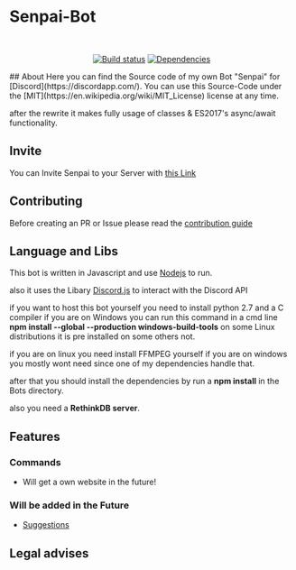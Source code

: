 # Senpai-Bot
<div align="center">
  <br />
  <p>
    <a href="https://travis-ci.org/Dev-Yukine/Senpai-Bot-Discord"><img src="https://api.travis-ci.org/Dev-Yukine/Senpai-Bot-Discord.svg" alt="Build status" /></a>
    <a href="https://david-dm.org/Dev-Yukine/Senpai-Bot-Discord"><img src="https://david-dm.org/Dev-Yukine/Senpai-Bot-Discord/status.svg" alt="Dependencies" /></a>
  </p>
</div>
## About
Here you can find the Source code of my own Bot "Senpai" for [Discord](https://discordapp.com/). You can use this Source-Code under the [MIT](https://en.wikipedia.org/wiki/MIT_License) license at any time.

after the rewrite it makes fully usage of classes & ES2017's async/await functionality.

## Invite
You can Invite Senpai to your Server with  [this Link](https://discordapp.com/oauth2/authorize?client_id=206955239985774593&scope=bot&permissions=2146959615)

## Contributing

Before creating an PR or Issue please read the [contribution guide](https://github.com/Dev-Yukine/Senpai-Bot-Discord/blob/master/.github/CONTRIBUTING.md) 

## Language and Libs

This bot is written in Javascript and use [Nodejs](https://nodejs.org/en/) to run.

also it uses the Libary [Discord.js](https://github.com/hydrabolt/discord.js) to interact with the Discord API

if you want to host this bot yourself you need to install python 2.7 and a C compiler if you are on Windows you can run this command in a cmd line **npm install --global --production windows-build-tools** on some Linux distributions it is pre installed on some others not.

if you are on linux you need install FFMPEG yourself if you are on windows you mostly wont need since one of my dependencies handle that.

after that you should install the dependencies by run a **npm install** in the Bots directory.


also you need a **RethinkDB server**.


## Features

### Commands 

- Will get a own website in the future!


### Will be added in the Future

- [Suggestions](https://github.com/Dev-Yukine/Senpai-Bot-Discord/issues?utf8=%E2%9C%93&q=is%3Aopen%20Suggestion%3A%20)

## Legal advises

